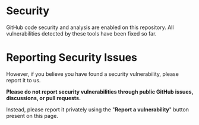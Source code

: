 # Security

GitHub code security and analysis are enabled on this repository. All vulnerabilities detected by these tools have been fixed so far.

# Reporting Security Issues

However, if you believe you have found a security vulnerability, please report it to us.

**Please do not report security vulnerabilities through public GitHub issues, discussions, or pull requests.**

Instead, please report it privately using the "**Report a vulnerability**" button present on this page.